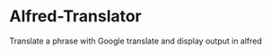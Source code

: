 Alfred-Translator
=================

Translate a phrase with Google translate and display output in alfred